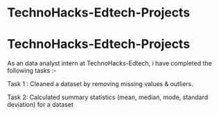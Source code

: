 # TechnoHacks-Edtech-Projects
# TechnoHacks-Edtech-Projects
As an data analyst intern at TechnoHacks-Edtech, i have completed the following tasks :-

Task 1 : Cleaned a dataset by removing missing values & outliers.

Task 2: Calculated summary statistics (mean, median, mode, standard deviation) for a dataset
